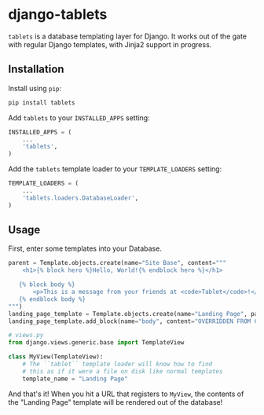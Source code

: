 # django-tablets

`tablets` is a database templating layer for Django. It works out of the gate with regular Django templates, with Jinja2 support in progress.

## Installation

Install using `pip`:

```py
pip install tablets
```

Add `tablets` to your `INSTALLED_APPS` setting:
```py
INSTALLED_APPS = (
    ...
    'tablets',
)
```

Add the `tablets` template loader to your `TEMPLATE_LOADERS` setting:
```py
TEMPLATE_LOADERS = (
    ...
    'tablets.loaders.DatabaseLoader',
)
```

## Usage

First, enter some templates into your Database.
```py
parent = Template.objects.create(name="Site Base", content="""
    <h1>{% block hero %}Hello, World!{% endblock hero %}</h1>

   {% block body %}
       <p>This is a message from your friends at <code>Tablet</code>!</p>
   {% endblock body %}
""")
landing_page_template = Template.objects.create(name="Landing Page", parent=parent)
landing_page_template.add_block(name="body", content="OVERRIDDEN FROM CHILD TEMPLATE!")
```

```py
# views.py
from django.views.generic.base import TemplateView

class MyView(TemplateView):
    # The ``tablet`` template loader will know how to find
    # this as if it were a file on disk like normal templates
    template_name = "Landing Page"
```

And that's it! When you hit a URL that registers to `MyView`, the contents of the "Landing Page" template will be rendered out of the database!